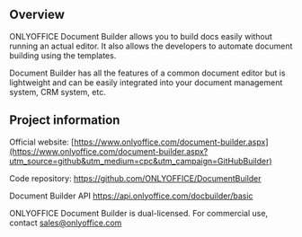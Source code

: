 ## Overview

ONLYOFFICE Document Builder allows you to build docs easily without running an actual editor. It also allows the developers to automate document building using the templates. 

Document Builder has all the features of a common document editor but is lightweight and can be easily integrated into your document management system, CRM system, etc. 

## Project information

Official website: [https://www.onlyoffice.com/document-builder.aspx](https://www.onlyoffice.com/document-builder.aspx?utm_source=github&utm_medium=cpc&utm_campaign=GitHubBuilder)

Code repository: https://github.com/ONLYOFFICE/DocumentBuilder

Document Builder API https://api.onlyoffice.com/docbuilder/basic

ONLYOFFICE Document Builder is dual-licensed. For commercial use, contact sales@onlyoffice.com
